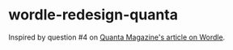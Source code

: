 # wordle-redesign-quanta

Inspired by question #4 on [Quanta Magazine's article on Wordle](https://www.quantamagazine.org/how-to-win-at-wordle-without-cheating-20221025/).
